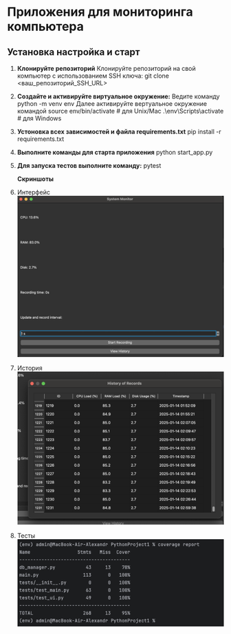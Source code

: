 # Приложения для мониторинга компьютера


## Установка настройка и старт

1. **Клонируйте репозиторий**
    Клонируйте репозиторий на свой компьютер с использованием SSH ключа:
    git clone <ваш_репозиторий_SSH_URL>

2. **Создайте и активируйте виртуальное окружение:**
    Ведите команду python -m venv env 
    Далее активируйте вертуальное окружение командой source env/bin/activate  # для Unix/Mac  .\env\Scripts\activate   # для Windows

3. **Устоновка всех зависимостей и файла requirements.txt**
    pip install -r requirements.txt

4. **Выполните команды для старта приложения**
    python start_app.py

5. **Для запуска тестов выполните команду:**
    pytest

   **Скриншоты**
1. Интерфейс![Снимок экрана 2025-01-14 в 06.01.03.png](imag/%D0%A1%D0%BD%D0%B8%D0%BC%D0%BE%D0%BA%20%D1%8D%D0%BA%D1%80%D0%B0%D0%BD%D0%B0%202025-01-14%20%D0%B2%2006.01.03.png)
2. История![Снимок экрана 2025-01-14 в 06.04.01.png](imag/%D0%A1%D0%BD%D0%B8%D0%BC%D0%BE%D0%BA%20%D1%8D%D0%BA%D1%80%D0%B0%D0%BD%D0%B0%202025-01-14%20%D0%B2%2006.04.01.png)
3. Тесты![Снимок экрана 2025-01-14 в 06.17.12.png](imag/%D0%A1%D0%BD%D0%B8%D0%BC%D0%BE%D0%BA%20%D1%8D%D0%BA%D1%80%D0%B0%D0%BD%D0%B0%202025-01-14%20%D0%B2%2006.17.12.png)
